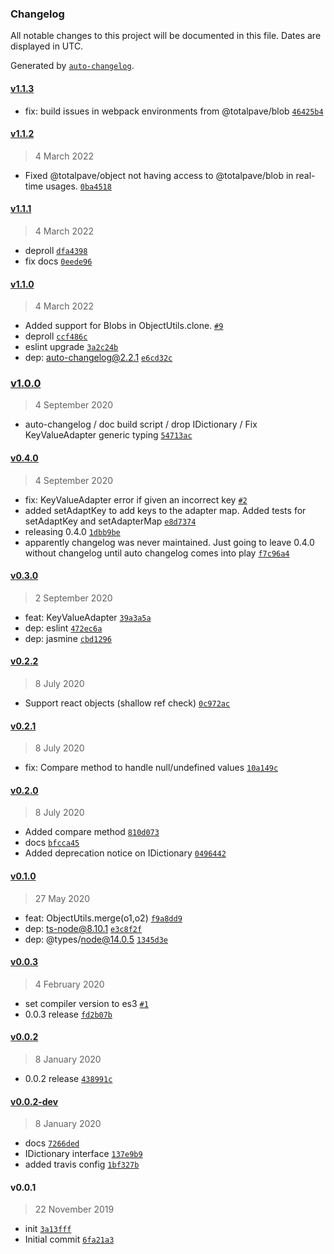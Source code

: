 ### Changelog

All notable changes to this project will be documented in this file. Dates are displayed in UTC.

Generated by [`auto-changelog`](https://github.com/CookPete/auto-changelog).

#### [v1.1.3](https://github.com/totalpave/object/compare/v1.1.2...v1.1.3)

- fix: build issues in webpack environments from @totalpave/blob [`46425b4`](https://github.com/totalpave/object/commit/46425b48360c9542daa469f3da193a60567bb7e8)

#### [v1.1.2](https://github.com/totalpave/object/compare/v1.1.1...v1.1.2)

> 4 March 2022

- Fixed @totalpave/object not having access to @totalpave/blob in real-time usages. [`0ba4518`](https://github.com/totalpave/object/commit/0ba45188161f6121a5ef24ec7bf48a87864fefe8)

#### [v1.1.1](https://github.com/totalpave/object/compare/v1.1.0...v1.1.1)

> 4 March 2022

- deproll [`dfa4398`](https://github.com/totalpave/object/commit/dfa4398db5c73ff843a0ffd5fb0e18413ff3a006)
- fix docs [`0eede96`](https://github.com/totalpave/object/commit/0eede96cc9329da6ed4b19e312f61fbb8c26e0cb)

#### [v1.1.0](https://github.com/totalpave/object/compare/v1.0.0...v1.1.0)

> 4 March 2022

- Added support for Blobs in ObjectUtils.clone. [`#9`](https://github.com/totalpave/object/pull/9)
- deproll [`ccf486c`](https://github.com/totalpave/object/commit/ccf486c8e2fe94d7d8a80a0e2475e9723706efd4)
- eslint upgrade [`3a2c24b`](https://github.com/totalpave/object/commit/3a2c24b03d79c720a117f65df9d8152bc5c6f86a)
- dep: auto-changelog@2.2.1 [`e6cd32c`](https://github.com/totalpave/object/commit/e6cd32c9993fcb5da2a9eafdd613639a0f2fd60f)

### [v1.0.0](https://github.com/totalpave/object/compare/v0.4.0...v1.0.0)

> 4 September 2020

- auto-changelog / doc build script / drop IDictionary / Fix KeyValueAdapter generic typing [`54713ac`](https://github.com/totalpave/object/commit/54713ac0aa8497ba289322b099141aa38f030c70)

#### [v0.4.0](https://github.com/totalpave/object/compare/v0.3.0...v0.4.0)

> 4 September 2020

- fix: KeyValueAdapter error if given an incorrect key [`#2`](https://github.com/totalpave/object/pull/2)
- added setAdaptKey to add keys to the adapter map. Added tests for setAdaptKey and setAdapterMap [`e8d7374`](https://github.com/totalpave/object/commit/e8d7374ce8de8f665f07d5e199627c69fed475b3)
- releasing 0.4.0 [`1dbb9be`](https://github.com/totalpave/object/commit/1dbb9be04b26454c8c101f3490f3c36a0f8ddb93)
- apparently changelog was never maintained. Just going to leave 0.4.0 without changelog until auto changelog comes into play [`f7c96a4`](https://github.com/totalpave/object/commit/f7c96a473a04776c8b60eb26ebed3afdc284245c)

#### [v0.3.0](https://github.com/totalpave/object/compare/v0.2.2...v0.3.0)

> 2 September 2020

- feat: KeyValueAdapter [`39a3a5a`](https://github.com/totalpave/object/commit/39a3a5a47dd46371a1937ac082d19aa3b45c10c8)
- dep: eslint [`472ec6a`](https://github.com/totalpave/object/commit/472ec6a544ac4aa56c15ae34a0087eb3ca4be276)
- dep: jasmine [`cbd1296`](https://github.com/totalpave/object/commit/cbd129635e833881fa891e26277bdc641a6011ff)

#### [v0.2.2](https://github.com/totalpave/object/compare/v0.2.1...v0.2.2)

> 8 July 2020

- Support react objects (shallow ref check) [`0c972ac`](https://github.com/totalpave/object/commit/0c972ac81f980281acd34b427c13192923284c19)

#### [v0.2.1](https://github.com/totalpave/object/compare/v0.2.0...v0.2.1)

> 8 July 2020

- fix: Compare method to handle null/undefined values [`10a149c`](https://github.com/totalpave/object/commit/10a149c5cb7f9e9b7eeebab7f8a5e200d8b6c5d0)

#### [v0.2.0](https://github.com/totalpave/object/compare/v0.1.0...v0.2.0)

> 8 July 2020

- Added compare method [`810d073`](https://github.com/totalpave/object/commit/810d073a1e6ef68784007eb728e4d8cce521abc6)
- docs [`bfcca45`](https://github.com/totalpave/object/commit/bfcca45ed4f970015079d8bfb8b71a64ec5fade0)
- Added deprecation notice on IDictionary [`0496442`](https://github.com/totalpave/object/commit/0496442d05a8b0fe5865b8b3353007efc9fe2f75)

#### [v0.1.0](https://github.com/totalpave/object/compare/v0.0.3...v0.1.0)

> 27 May 2020

- feat: ObjectUtils.merge(o1,o2) [`f9a8dd9`](https://github.com/totalpave/object/commit/f9a8dd9a36a1e27a3f779014dc4f486a48d68034)
- dep: ts-node@8.10.1 [`e3c8f2f`](https://github.com/totalpave/object/commit/e3c8f2f9d12476f505bbc7156d2d82fb98c1f926)
- dep: @types/node@14.0.5 [`1345d3e`](https://github.com/totalpave/object/commit/1345d3e39fdcf8253b76c156bcabe45ac21a5592)

#### [v0.0.3](https://github.com/totalpave/object/compare/v0.0.2...v0.0.3)

> 4 February 2020

- set compiler version to es3 [`#1`](https://github.com/totalpave/object/pull/1)
- 0.0.3 release [`fd2b07b`](https://github.com/totalpave/object/commit/fd2b07bf96b792ad726ca7adc8b6388605eea364)

#### [v0.0.2](https://github.com/totalpave/object/compare/v0.0.2-dev...v0.0.2)

> 8 January 2020

- 0.0.2 release [`438991c`](https://github.com/totalpave/object/commit/438991c2fbb89f4fba66e5b46d34fc809ccf0d63)

#### [v0.0.2-dev](https://github.com/totalpave/object/compare/v0.0.1...v0.0.2-dev)

> 8 January 2020

- docs [`7266ded`](https://github.com/totalpave/object/commit/7266ded322b5aed42d90855ce370e1b3858a20e2)
- IDictionary interface [`137e9b9`](https://github.com/totalpave/object/commit/137e9b9116ae26966d7445bce6079abc5507e1dc)
- added travis config [`1bf327b`](https://github.com/totalpave/object/commit/1bf327b4546c0a4fc33d05f01c83b3fad24bfc9d)

#### v0.0.1

> 22 November 2019

- init [`3a13fff`](https://github.com/totalpave/object/commit/3a13fff9fc84cd8eb113c333929eba3c4e05d7ec)
- Initial commit [`6fa21a3`](https://github.com/totalpave/object/commit/6fa21a356b945b754ca52bfb3a4b53b307589354)
